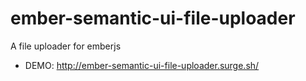 # ember-semantic-ui-file-uploader

A file uploader for emberjs


* DEMO: http://ember-semantic-ui-file-uploader.surge.sh/
